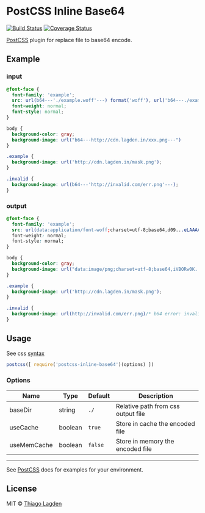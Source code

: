 # PostCSS Inline Base64
[![Build Status][ci-img]][ci]
[![Coverage Status][cover-img]][cover]

[PostCSS] plugin for replace file to base64 encode.

[PostCSS]:   https://github.com/postcss/postcss
[ci-img]:    https://travis-ci.org/lagden/postcss-inline-base64.svg
[ci]:        https://travis-ci.org/lagden/postcss-inline-base64
[cover-img]: https://codecov.io/gh/lagden/postcss-inline-base64/branch/master/graph/badge.svg
[cover]:     https://codecov.io/gh/lagden/postcss-inline-base64

## Example

### input

```css
@font-face {
  font-family: 'example';
  src: url(b64---'./example.woff'---) format('woff'), url('b64---./example.woff2---') format('woff2');
  font-weight: normal;
  font-style: normal;
}

body {
  background-color: gray;
  background-image: url("b64---http://cdn.lagden.in/xxx.png---")
}

.example {
  background-image: url('http://cdn.lagden.in/mask.png');
}

.invalid {
  background-image: url(b64---'http://invalid.com/err.png'---);
}
```

### output

```css
@font-face {
  font-family: 'example';
  src: url(data:application/font-woff;charset=utf-8;base64,d09...eLAAAA==) format('woff'), url(data:application/font-woff;charset=utf-8;base64,d09...eLAAAA==) format('woff2');
  font-weight: normal;
  font-style: normal;
}

body {
  background-color: gray;
  background-image: url("data:image/png;charset=utf-8;base64,iVBORw0K...SuQmCC");
}

.example {
  background-image: url('http://cdn.lagden.in/mask.png');
}

.invalid {
  background-image: url(http://invalid.com/err.png)/* b64 error: invalid url or file */;
}
```

## Usage

See css [syntax](https://github.com/lagden/postcss-inline-base64/blob/master/test/fixtures/syntax.css)

```js
postcss([ require('postcss-inline-base64')(options) ])
```

### Options

Name        | Type    | Default | Description
----------- | ------- | ------- | -----------
baseDir     | string  | `./`    | Relative path from css output file
useCache    | boolean | `true`  | Store in cache the encoded file
useMemCache | boolean | `false` | Store in memory the encoded file

---

See [PostCSS] docs for examples for your environment.


## License

MIT © [Thiago Lagden](http://lagden.in)
